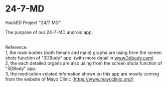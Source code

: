 # 24-7-MD
HackED Project "24/7 MD" 

The purpose of our 24-7-MD android app:









<br />Reference:<br />
1, the main bodies (both female and male) graphs are using from the screen shots function of "3DBody" app. (with more detail in www.3dbody.com)<br />
2, the each detailed organs are also using from the screen shots function of "3DBody" app.<br />
3, the medication-related infomation shown on this app are mostly coming from the website of Mayo Clinic (https://www.mayoclinic.org/)<br />
